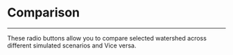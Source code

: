 # Comparison

***

These radio buttons allow you to compare selected watershed across different simulated scenarios and Vice versa.

